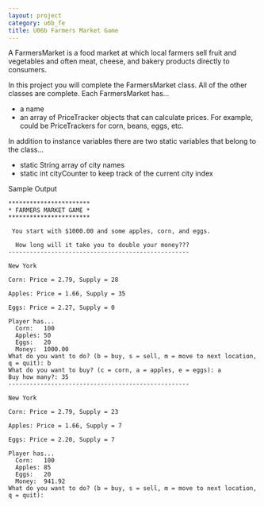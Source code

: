 ```yaml
---
layout: project
category: u6b_fe
title: U06b Farmers Market Game
---
```




A FarmersMarket is a food market at which local farmers sell fruit and vegetables and often meat, cheese, and bakery products directly to consumers.

In this project you will complete the FarmersMarket class. All of the other classes are complete. Each FarmersMarket has...

- a name 
- an array of PriceTracker objects that can calculate prices. For example, could be PriceTrackers for corn, beans, eggs, etc.


In addition to instance variables there are two static variables that belong to the class...

- static String array of city names
- static int cityCounter to keep track of the current city index



Sample Output
```
***********************
* FARMERS MARKET GAME *
***********************

 You start with $1000.00 and some apples, corn, and eggs.

  How long will it take you to double your money???
---------------------------------------------------

New York

Corn: Price = 2.79, Supply = 28

Apples: Price = 1.66, Supply = 35

Eggs: Price = 2.27, Supply = 0

Player has... 
  Corn:   100
  Apples: 50
  Eggs:   20
  Money:  1000.00
What do you want to do? (b = buy, s = sell, m = move to next location, q = quit): b
What do you want to buy? (c = corn, a = apples, e = eggs): a
Buy how many?: 35
---------------------------------------------------

New York

Corn: Price = 2.79, Supply = 23

Apples: Price = 1.66, Supply = 7

Eggs: Price = 2.20, Supply = 7

Player has... 
  Corn:   100
  Apples: 85
  Eggs:   20
  Money:  941.92
What do you want to do? (b = buy, s = sell, m = move to next location, q = quit): 
```